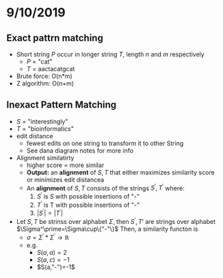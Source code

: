 # 9/10/2019

## Exact pattrn matching
- Short string $P$ occur in longer string $T$, length $n$ and $m$ respectively
  - $P$ = "cat"
  - $T$ = aactacatgcat
- Brute force: O(n*m)
- Z algorithm: O(n+m)

## Inexact Pattern Matching
- $S$ = "interestingly"
- $T$ = "bioinformatics"
- edit distance
  - fewest edits on one string to transform it to other String
  - See dana diagram notes for more info
- Alignment similatirty
  - higher score = more similar
  - **Output:** an **alignment** of $S,T$ that either maximizes similarity score or minimizes edit distancea
  - An **alignment** of $S,T$ consists of the strings $S^\prime, T^\prime$ where:
    1. $S^\prime$ is $S$ with possible insertions of "-"
    2. $T^\prime$ is T with possible insertions of "-"
    3. $|S^\prime|=|T^\prime|$
- Let $S,T$ be strinss over alphabet $\Sigma$, then $S^\prime,T\prime$ are strings over alphabet $\Sigma^\prime=\Sigma\cup\{"-"\}$ Then, a similarity functon is
  - $\sigma = \Sigma^\prime*\Sigma^\prime \rightarrow \mathbb{R}$
  - e.g.
    - $S(a,a)=2$
    - $S(a,c)=-1$
    - $S(a,"-")=-1$